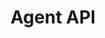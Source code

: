 ---
title: "Agent API"
desc: "Interact with customers by joining the messaging protocol as an agent."
type: "guide"
color: "#ee5201"
weight: 40
latest_version: "v0.2"
---